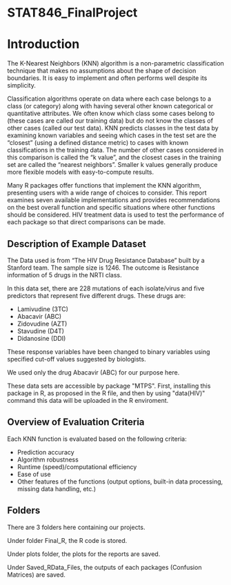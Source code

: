 # STAT846_FinalProject

# Introduction
The K-Nearest Neighbors (KNN) algorithm is a non-parametric classification technique that makes no assumptions about the shape of decision boundaries. It is easy to implement and often performs well despite its simplicity.  

Classification algorithms operate on data where each case belongs to a class (or category) along with having several other known categorical or quantitative attributes. We often know which class some cases belong to (these cases are called our training data) but do not know the classes of other cases (called our test data). KNN predicts classes in the test data by examining known variables and seeing which cases in the test set are the “closest” (using a defined distance metric) to cases with known classifications in the training data. The number of other cases considered in this comparison is called the “k value”, and the closest cases in the training set are called the “nearest neighbors”. Smaller k values generally produce more flexible models with easy-to-compute results.  

Many R packages offer functions that implement the KNN algorithm, presenting users with a wide range of choices to consider. This report examines seven available implementations and provides recommendations on the best overall function and specific situations where other functions should be considered. HIV treatment data is used to test the performance of each package so that direct comparisons can be made. 

## Description of Example Dataset 

The Data used is from “The HIV Drug Resistance Database” built by a Stanford team.
The sample size is 1246.
The outcome is Resistance information of 5 drugs in the NRTI class. 

In this data set, there are 228 mutations of each isolate/virus and five predictors that represent five different drugs. 
These drugs are:
  * Lamivudine (3TC)
  * Abacavir (ABC)
  * Zidovudine (AZT)
  * Stavudine (D4T)
  * Didanosine (DDI)
 
These response variables have been changed to binary variables using specified cut-off values suggested by biologists.

We used only the drug Abacavir (ABC) for our purpose here.

These data sets are accessible by package "MTPS". First, installing this package in R, as proposed in the R file, and then by using "data(HIV)" command this data will be uploaded in the R enviroment.


## Overview of Evaluation Criteria 

Each KNN function is evaluated based on the following criteria: 
* Prediction accuracy 
* Algorithm robustness 
* Runtime (speed)/computational efficiency  
* Ease of use 
* Other features of the functions (output options, built-in data processing, missing data handling, etc.) 

## Folders

There are 3 folders here containing our projects.

Under folder Final_R, the R code is stored.

Under plots folder, the plots for the reports are saved.

Under Saved_RData_Files, the outputs of each packages (Confusion Matrices) are saved.
